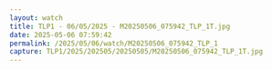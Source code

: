 ```yaml
---
layout: watch
title: TLP1 - 06/05/2025 - M20250506_075942_TLP_1T.jpg
date: 2025-05-06 07:59:42
permalink: /2025/05/06/watch/M20250506_075942_TLP_1
capture: TLP1/2025/202505/20250505/M20250506_075942_TLP_1T.jpg
---
```

